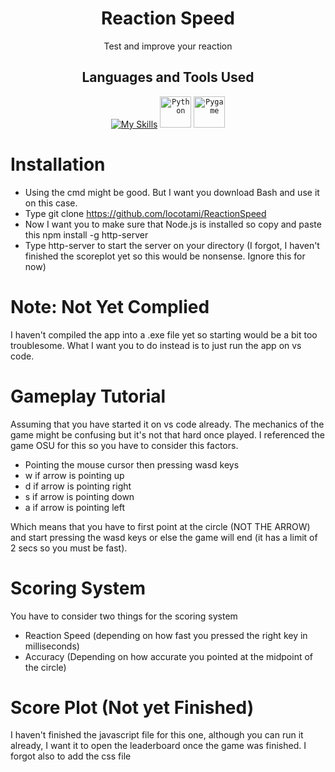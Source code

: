 <div align="center">

# Reaction Speed

Test and improve your reaction
  
</div>

<div align="center">

## Languages and Tools Used
  
</div>

<div align="center">

 [![My Skills](https://skillicons.dev/icons?i=html,css,js)](https://skillicons.dev)
	<code><img width="50" src="https://user-images.githubusercontent.com/25181517/183423507-c056a6f9-1ba8-4312-a350-19bcbc5a8697.png" alt="Python" title="Python"/></code>
	<code><img width="50" src="https://github.com/marwin1991/profile-technology-icons/assets/76012086/cbaed680-d3a4-4693-9de6-23cdf5345928" alt="Pygame" title="Pygame"/></code>

</div>



# Installation
* Using the cmd might be good. But I want you download Bash and use it on this case.
* Type git clone https://github.com/locotami/ReactionSpeed
* Now I want you to make sure that Node.js is installed so copy and paste this npm install -g http-server
* Type http-server to start the server on your directory (I forgot, I haven't finished the scoreplot yet so this would be nonsense. Ignore this for now)


# Note: Not Yet Complied

I haven't compiled the app into a .exe file yet so starting would be a bit too troublesome. What I want you to do instead is to just run the app on vs code.

# Gameplay Tutorial

Assuming that you have started it on vs code already. The mechanics of the game might be confusing but it's not that hard once played. I referenced the game OSU for this so you have to consider this factors.

* Pointing the mouse cursor then pressing wasd keys
* w if arrow is pointing up
* d if arrow is pointing right
* s if arrow is pointing down
* a if arrow is pointing left

Which means that you have to first point at the circle (NOT THE ARROW) and start pressing the wasd keys or else the game will end (it has a limit of 2 secs so you must be fast).

# Scoring System

You have to consider two things for the scoring system
* Reaction Speed (depending on how fast you pressed the right key in milliseconds)
* Accuracy (Depending on how accurate you pointed at the midpoint of the circle)

# Score Plot (Not yet Finished)

I haven't finished the javascript file for this one, although you can run it already, I want it to open the leaderboard once the game was finished. I forgot also to add the css file



